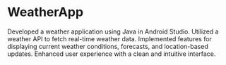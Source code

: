 # WeatherApp
 Developed a weather application using Java in Android Studio. Utilized a weather API to fetch real-time weather data. Implemented features for displaying current weather conditions, forecasts, and location-based updates. Enhanced user experience with a clean and intuitive interface.
